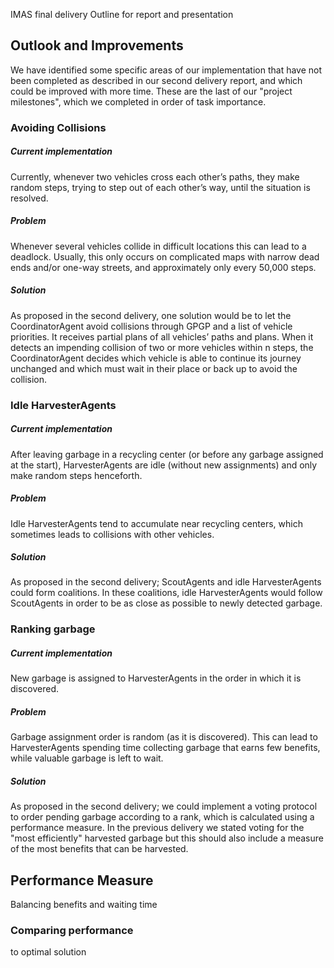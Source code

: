 IMAS final delivery 
Outline for report and presentation



## Outlook and Improvements

We have identified some specific areas of our implementation that have not been completed as described in our second delivery report, and which could be improved with more time. These are the last of our "project milestones", which we completed in order of task importance.

### Avoiding Collisions

##### Current implementation

Currently, whenever two vehicles cross each other’s paths, they make random steps, trying to step out of each other’s way, until the situation is resolved.

##### Problem

Whenever several vehicles collide in difficult locations this can lead to a deadlock. Usually, this only occurs on complicated maps with narrow dead ends and/or one-way streets, and approximately only every 50,000 steps.

##### Solution

As proposed in the second delivery, one solution would be to let the CoordinatorAgent avoid collisions through GPGP and a list of vehicle priorities. It receives partial plans of all vehicles’ paths and plans. When it detects an impending collision of two or more vehicles within n steps, the CoordinatorAgent decides which vehicle is able to continue its journey unchanged and which must wait in their place or back up to avoid the collision.


### Idle HarvesterAgents

##### Current implementation

After leaving garbage in a recycling center (or before any garbage assigned at the start), HarvesterAgents are idle (without new assignments) and only make random steps henceforth.

##### Problem

Idle HarvesterAgents tend to accumulate near recycling centers, which sometimes leads to collisions with other vehicles.

##### Solution

As proposed in the second delivery; ScoutAgents and idle HarvesterAgents could form coalitions. In these coalitions, idle HarvesterAgents would follow ScoutAgents in order to be as close as possible to newly detected garbage.


### Ranking garbage

##### Current implementation

New garbage is assigned to HarvesterAgents in the order in which it is discovered.

##### Problem

Garbage assignment order is random (as it is discovered). This can lead to HarvesterAgents spending time collecting garbage that earns few benefits, while valuable garbage is left to wait.

##### Solution

As proposed in the second delivery; we could implement a voting protocol to order pending garbage according to a rank, which is calculated using a performance measure. In the previous delivery we stated voting for the "most efficiently" harvested garbage but this should also include a measure of the most benefits that can be harvested. 


## Performance Measure

Balancing benefits and waiting time

### Comparing performance

to optimal solution

